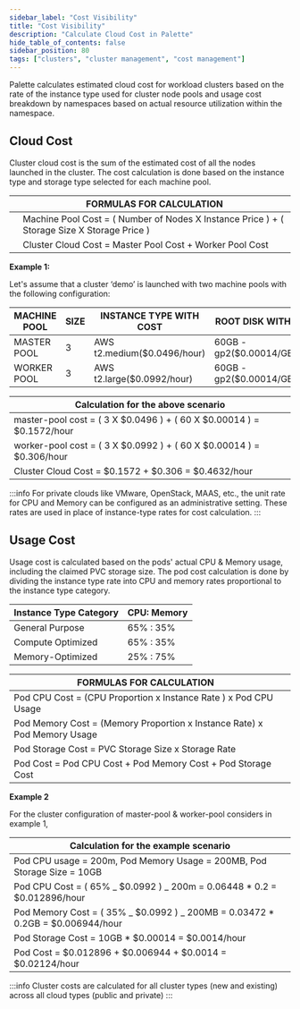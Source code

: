 ```yaml
---
sidebar_label: "Cost Visibility"
title: "Cost Visibility"
description: "Calculate Cloud Cost in Palette"
hide_table_of_contents: false
sidebar_position: 80
tags: ["clusters", "cluster management", "cost management"]
---
```


Palette calculates estimated cloud cost for workload clusters based on the rate of the instance type used for cluster
node pools and usage cost breakdown by namespaces based on actual resource utilization within the namespace.

## Cloud Cost

Cluster cloud cost is the sum of the estimated cost of all the nodes launched in the cluster. The cost calculation is
done based on the instance type and storage type selected for each machine pool.

|     | **FORMULAS FOR CALCULATION**                                                                |
| --- | ------------------------------------------------------------------------------------------- |
|     | Machine Pool Cost = ( Number of Nodes X Instance Price ) + ( Storage Size X Storage Price ) |
|     | Cluster Cloud Cost = Master Pool Cost + Worker Pool Cost                                    |

**Example 1:**

Let's assume that a cluster ‘demo’ is launched with two machine pools with the following configuration:

| MACHINE POOL | SIZE | INSTANCE TYPE WITH COST     | ROOT DISK WITH COST          |
| ------------ | ---- | --------------------------- | ---------------------------- |
| MASTER POOL  | 3    | AWS t2.medium($0.0496/hour) | 60GB - gp2($0.00014/GB/hour) |
| WORKER POOL  | 3    | AWS t2.large($0.0992/hour)  | 60GB - gp2($0.00014/GB/hour) |

| Calculation for the above scenario                                    |
| --------------------------------------------------------------------- |
| master-pool cost = ( 3 X $0.0496 ) + ( 60 X $0.00014 ) = $0.1572/hour |
| worker-pool cost = ( 3 X $0.0992 ) + ( 60 X $0.00014 ) = $0.306/hour  |
| Cluster Cloud Cost = $0.1572 + $0.306 = $0.4632/hour                  |

:::info For private clouds like VMware, OpenStack, MAAS, etc., the unit rate for CPU and Memory can be configured as an
administrative setting. These rates are used in place of instance-type rates for cost calculation. :::

## Usage Cost

Usage cost is calculated based on the pods' actual CPU & Memory usage, including the claimed PVC storage size. The pod
cost calculation is done by dividing the instance type rate into CPU and memory rates proportional to the instance type
category.

| Instance Type Category | CPU: Memory |
| ---------------------- | ----------- |
| General Purpose        | 65% : 35%   |
| Compute Optimized      | 65% : 35%   |
| Memory-Optimized       | 25% : 75%   |

| **FORMULAS FOR CALCULATION**                                             |     |
| ------------------------------------------------------------------------ | --- |
| Pod CPU Cost = (CPU Proportion x Instance Rate ) x Pod CPU Usage         |
| Pod Memory Cost = (Memory Proportion x Instance Rate) x Pod Memory Usage |
| Pod Storage Cost = PVC Storage Size x Storage Rate                       |
| Pod Cost = Pod CPU Cost + Pod Memory Cost + Pod Storage Cost             |

**Example 2**

For the cluster configuration of master-pool & worker-pool considers in example 1,

| Calculation for the example scenario                                            |
| ------------------------------------------------------------------------------- |
| Pod CPU usage = 200m, Pod Memory Usage = 200MB, Pod Storage Size = 10GB         |
| Pod CPU Cost = ( 65% _ $0.0992 ) _ 200m = 0.06448 \* 0.2 = $0.012896/hour       |
| Pod Memory Cost = ( 35% _ $0.0992 ) _ 200MB = 0.03472 \* 0.2GB = $0.006944/hour |
| Pod Storage Cost = 10GB \* $0.00014 = $0.0014/hour                              |
| Pod Cost = $0.012896 + $0.006944 + $0.0014 = $0.02124/hour                      |

:::info Cluster costs are calculated for all cluster types (new and existing) across all cloud types (public and
private) :::
